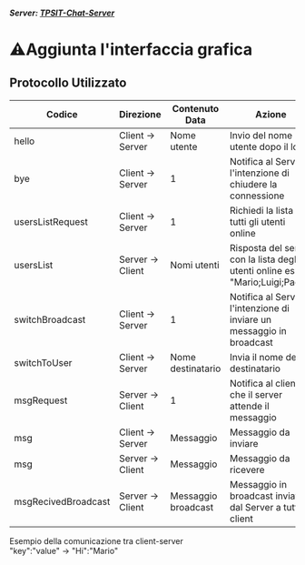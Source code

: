 ##### Server: [TPSIT-Chat-Server](https://github.com/MatteoFrosinii/ChatServer)

# ⚠️Aggiunta l'interfaccia grafica

## Protocollo Utilizzato
|Codice                 |Direzione       |Contenuto Data     |Azione                                                                          |
|-----------------------|----------------|-------------------|--------------------------------------------------------------------------------|
|hello                  |Client -> Server|Nome utente        |Invio del nome utente dopo il login                                             |
|bye                    |Client -> Server|1                  |Notifica al Server l'intenzione di chiudere la connessione                      |
|usersListRequest       |Client -> Server|1                  |Richiedi la lista di tutti gli utenti online                                    |
|usersList              |Server -> Client|Nomi utenti        |Risposta del server con la lista degli utenti online es: "Mario;Luigi;Paolo"    |
|switchBroadcast        |Client -> Server|1                  |Notifica al Server l'intenzione di inviare un messaggio in broadcast            |
|switchToUser           |Client -> Server|Nome destinatario  |Invia il nome del destinatario                                                  |
|msgRequest             |Server -> Client|1                  |Notifica al client che il server attende il messaggio                           |
|msg                    |Client -> Server|Messaggio          |Messaggio da inviare                                                            |
|msg                    |Server -> Client|Messaggio          |Messaggio da ricevere                                                           |
|msgRecivedBroadcast    |Server -> Client|Messaggio broadcast|Messaggio in broadcast inviato dal Server a tutti i client                      |

Esempio della comunicazione tra client-server<br>
"key":"value" -> "Hi":"Mario"

